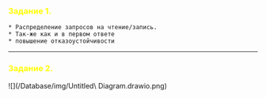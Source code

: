 ### <span style="color:yellow"> Задание 1. </span>

```
* Распределение запросов на чтение/запись.
* Так-же как и в первом ответе
* повышение отказоустойчивости
```
---
### <span style="color:yellow"> Задание 2. </span>

![](/Database/img/Untitled\ Diagram.drawio.png)
